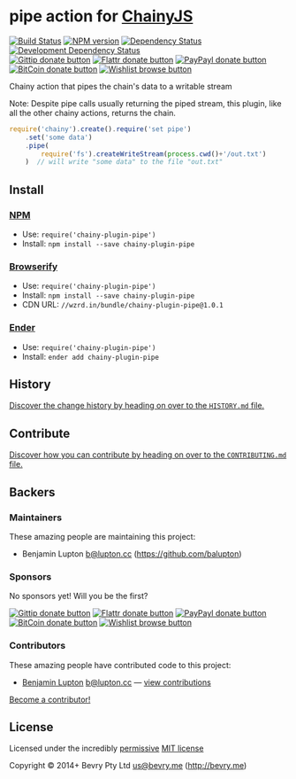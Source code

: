 
<!-- TITLE/ -->

# pipe action for [ChainyJS](http://chainyjs.org)

<!-- /TITLE -->


<!-- BADGES/ -->

[![Build Status](http://img.shields.io/travis-ci/chainy-plugins/chainy-plugin-pipe.png?branch=master)](http://travis-ci.org/chainy-plugins/chainy-plugin-pipe "Check this project's build status on TravisCI")
[![NPM version](http://badge.fury.io/js/chainy-plugin-pipe.png)](https://npmjs.org/package/chainy-plugin-pipe "View this project on NPM")
[![Dependency Status](https://david-dm.org/chainy-plugins/pipe.png?theme=shields.io)](https://david-dm.org/chainy-plugins/pipe)
[![Development Dependency Status](https://david-dm.org/chainy-plugins/pipe/dev-status.png?theme=shields.io)](https://david-dm.org/chainy-plugins/pipe#info=devDependencies)<br/>
[![Gittip donate button](http://img.shields.io/gittip/bevry.png)](https://www.gittip.com/bevry/ "Donate weekly to this project using Gittip")
[![Flattr donate button](http://img.shields.io/flattr/donate.png?color=yellow)](http://flattr.com/thing/344188/balupton-on-Flattr "Donate monthly to this project using Flattr")
[![PayPayl donate button](http://img.shields.io/paypal/donate.png?color=yellow)](https://www.paypal.com/cgi-bin/webscr?cmd=_s-xclick&hosted_button_id=QB8GQPZAH84N6 "Donate once-off to this project using Paypal")
[![BitCoin donate button](http://img.shields.io/bitcoin/donate.png?color=yellow)](https://coinbase.com/checkouts/9ef59f5479eec1d97d63382c9ebcb93a "Donate once-off to this project using BitCoin")
[![Wishlist browse button](http://img.shields.io/wishlist/browse.png?color=yellow)](http://amzn.com/w/2F8TXKSNAFG4V "Buy an item on our wishlist for us")

<!-- /BADGES -->


<!-- CHAINY_DOCUMENTATION/ -->

<!-- DESCRIPTION/ -->

Chainy action that pipes the chain's data to a writable stream

<!-- /DESCRIPTION -->


Note: Despite pipe calls usually returning the piped stream, this plugin, like all the other chainy actions, returns the chain.

``` javascript
require('chainy').create().require('set pipe')
	.set('some data')
	.pipe(
		require('fs').createWriteStream(process.cwd()+'/out.txt')
	)  // will write "some data" to the file "out.txt"
```

<!-- /CHAINY_DOCUMENTATION -->


<!-- INSTALL/ -->

## Install

### [NPM](http://npmjs.org/)
- Use: `require('chainy-plugin-pipe')`
- Install: `npm install --save chainy-plugin-pipe`

### [Browserify](http://browserify.org/)
- Use: `require('chainy-plugin-pipe')`
- Install: `npm install --save chainy-plugin-pipe`
- CDN URL: `//wzrd.in/bundle/chainy-plugin-pipe@1.0.1`

### [Ender](http://ender.jit.su/)
- Use: `require('chainy-plugin-pipe')`
- Install: `ender add chainy-plugin-pipe`

<!-- /INSTALL -->


<!-- HISTORY/ -->

## History
[Discover the change history by heading on over to the `HISTORY.md` file.](https://github.com/chainy-plugins/chainy-plugin-pipe/blob/master/HISTORY.md#files)

<!-- /HISTORY -->


<!-- CONTRIBUTE/ -->

## Contribute

[Discover how you can contribute by heading on over to the `CONTRIBUTING.md` file.](https://github.com/chainy-plugins/chainy-plugin-pipe/blob/master/CONTRIBUTING.md#files)

<!-- /CONTRIBUTE -->


<!-- BACKERS/ -->

## Backers

### Maintainers

These amazing people are maintaining this project:

- Benjamin Lupton <b@lupton.cc> (https://github.com/balupton)

### Sponsors

No sponsors yet! Will you be the first?

[![Gittip donate button](http://img.shields.io/gittip/bevry.png)](https://www.gittip.com/bevry/ "Donate weekly to this project using Gittip")
[![Flattr donate button](http://img.shields.io/flattr/donate.png?color=yellow)](http://flattr.com/thing/344188/balupton-on-Flattr "Donate monthly to this project using Flattr")
[![PayPayl donate button](http://img.shields.io/paypal/donate.png?color=yellow)](https://www.paypal.com/cgi-bin/webscr?cmd=_s-xclick&hosted_button_id=QB8GQPZAH84N6 "Donate once-off to this project using Paypal")
[![BitCoin donate button](http://img.shields.io/bitcoin/donate.png?color=yellow)](https://coinbase.com/checkouts/9ef59f5479eec1d97d63382c9ebcb93a "Donate once-off to this project using BitCoin")
[![Wishlist browse button](http://img.shields.io/wishlist/browse.png?color=yellow)](http://amzn.com/w/2F8TXKSNAFG4V "Buy an item on our wishlist for us")

### Contributors

These amazing people have contributed code to this project:

- [Benjamin Lupton](https://github.com/balupton) <b@lupton.cc> — [view contributions](https://github.com/chainy-plugins/pipe/commits?author=balupton)

[Become a contributor!](https://github.com/chainy-plugins/chainy-plugin-pipe/blob/master/CONTRIBUTING.md#files)

<!-- /BACKERS -->


<!-- LICENSE/ -->

## License

Licensed under the incredibly [permissive](http://en.wikipedia.org/wiki/Permissive_free_software_licence) [MIT license](http://creativecommons.org/licenses/MIT/)

Copyright &copy; 2014+ Bevry Pty Ltd <us@bevry.me> (http://bevry.me)

<!-- /LICENSE -->


